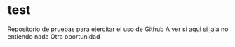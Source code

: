 # test
Repositorio de pruebas para ejercitar el uso de Github 
A ver si aqui si jala 
no entiendo nada 
Otra oportunidad 
